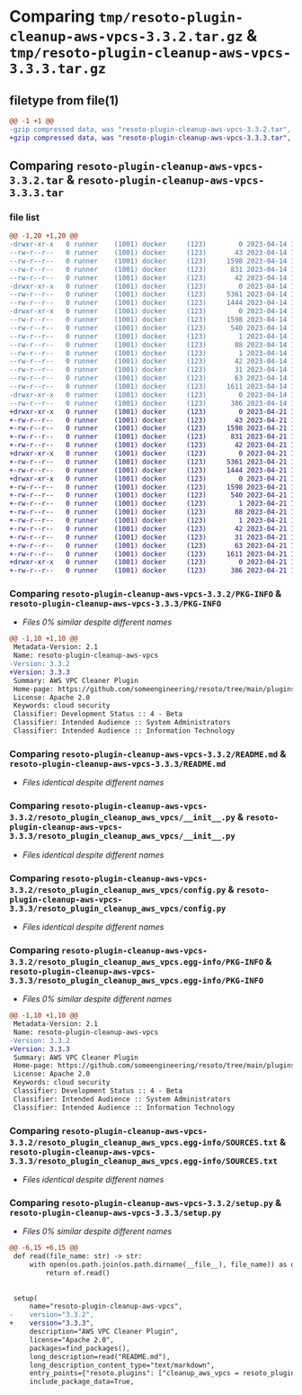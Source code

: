 # Comparing `tmp/resoto-plugin-cleanup-aws-vpcs-3.3.2.tar.gz` & `tmp/resoto-plugin-cleanup-aws-vpcs-3.3.3.tar.gz`

## filetype from file(1)

```diff
@@ -1 +1 @@
-gzip compressed data, was "resoto-plugin-cleanup-aws-vpcs-3.3.2.tar", last modified: Fri Apr 14 16:16:57 2023, max compression
+gzip compressed data, was "resoto-plugin-cleanup-aws-vpcs-3.3.3.tar", last modified: Fri Apr 21 14:37:51 2023, max compression
```

## Comparing `resoto-plugin-cleanup-aws-vpcs-3.3.2.tar` & `resoto-plugin-cleanup-aws-vpcs-3.3.3.tar`

### file list

```diff
@@ -1,20 +1,20 @@
-drwxr-xr-x   0 runner    (1001) docker     (123)        0 2023-04-14 16:16:57.581978 resoto-plugin-cleanup-aws-vpcs-3.3.2/
--rw-r--r--   0 runner    (1001) docker     (123)       43 2023-04-14 16:14:57.000000 resoto-plugin-cleanup-aws-vpcs-3.3.2/MANIFEST.in
--rw-r--r--   0 runner    (1001) docker     (123)     1598 2023-04-14 16:16:57.581978 resoto-plugin-cleanup-aws-vpcs-3.3.2/PKG-INFO
--rw-r--r--   0 runner    (1001) docker     (123)      831 2023-04-14 16:14:57.000000 resoto-plugin-cleanup-aws-vpcs-3.3.2/README.md
--rw-r--r--   0 runner    (1001) docker     (123)       42 2023-04-14 16:14:57.000000 resoto-plugin-cleanup-aws-vpcs-3.3.2/requirements.txt
-drwxr-xr-x   0 runner    (1001) docker     (123)        0 2023-04-14 16:16:57.581978 resoto-plugin-cleanup-aws-vpcs-3.3.2/resoto_plugin_cleanup_aws_vpcs/
--rw-r--r--   0 runner    (1001) docker     (123)     5361 2023-04-14 16:14:57.000000 resoto-plugin-cleanup-aws-vpcs-3.3.2/resoto_plugin_cleanup_aws_vpcs/__init__.py
--rw-r--r--   0 runner    (1001) docker     (123)     1444 2023-04-14 16:14:57.000000 resoto-plugin-cleanup-aws-vpcs-3.3.2/resoto_plugin_cleanup_aws_vpcs/config.py
-drwxr-xr-x   0 runner    (1001) docker     (123)        0 2023-04-14 16:16:57.581978 resoto-plugin-cleanup-aws-vpcs-3.3.2/resoto_plugin_cleanup_aws_vpcs.egg-info/
--rw-r--r--   0 runner    (1001) docker     (123)     1598 2023-04-14 16:16:57.000000 resoto-plugin-cleanup-aws-vpcs-3.3.2/resoto_plugin_cleanup_aws_vpcs.egg-info/PKG-INFO
--rw-r--r--   0 runner    (1001) docker     (123)      540 2023-04-14 16:16:57.000000 resoto-plugin-cleanup-aws-vpcs-3.3.2/resoto_plugin_cleanup_aws_vpcs.egg-info/SOURCES.txt
--rw-r--r--   0 runner    (1001) docker     (123)        1 2023-04-14 16:16:57.000000 resoto-plugin-cleanup-aws-vpcs-3.3.2/resoto_plugin_cleanup_aws_vpcs.egg-info/dependency_links.txt
--rw-r--r--   0 runner    (1001) docker     (123)       88 2023-04-14 16:16:57.000000 resoto-plugin-cleanup-aws-vpcs-3.3.2/resoto_plugin_cleanup_aws_vpcs.egg-info/entry_points.txt
--rw-r--r--   0 runner    (1001) docker     (123)        1 2023-04-14 16:16:57.000000 resoto-plugin-cleanup-aws-vpcs-3.3.2/resoto_plugin_cleanup_aws_vpcs.egg-info/not-zip-safe
--rw-r--r--   0 runner    (1001) docker     (123)       42 2023-04-14 16:16:57.000000 resoto-plugin-cleanup-aws-vpcs-3.3.2/resoto_plugin_cleanup_aws_vpcs.egg-info/requires.txt
--rw-r--r--   0 runner    (1001) docker     (123)       31 2023-04-14 16:16:57.000000 resoto-plugin-cleanup-aws-vpcs-3.3.2/resoto_plugin_cleanup_aws_vpcs.egg-info/top_level.txt
--rw-r--r--   0 runner    (1001) docker     (123)       63 2023-04-14 16:16:57.581978 resoto-plugin-cleanup-aws-vpcs-3.3.2/setup.cfg
--rw-r--r--   0 runner    (1001) docker     (123)     1611 2023-04-14 16:14:57.000000 resoto-plugin-cleanup-aws-vpcs-3.3.2/setup.py
-drwxr-xr-x   0 runner    (1001) docker     (123)        0 2023-04-14 16:16:57.581978 resoto-plugin-cleanup-aws-vpcs-3.3.2/test/
--rw-r--r--   0 runner    (1001) docker     (123)      386 2023-04-14 16:14:57.000000 resoto-plugin-cleanup-aws-vpcs-3.3.2/test/test_config.py
+drwxr-xr-x   0 runner    (1001) docker     (123)        0 2023-04-21 14:37:51.822594 resoto-plugin-cleanup-aws-vpcs-3.3.3/
+-rw-r--r--   0 runner    (1001) docker     (123)       43 2023-04-21 14:35:40.000000 resoto-plugin-cleanup-aws-vpcs-3.3.3/MANIFEST.in
+-rw-r--r--   0 runner    (1001) docker     (123)     1598 2023-04-21 14:37:51.822594 resoto-plugin-cleanup-aws-vpcs-3.3.3/PKG-INFO
+-rw-r--r--   0 runner    (1001) docker     (123)      831 2023-04-21 14:35:40.000000 resoto-plugin-cleanup-aws-vpcs-3.3.3/README.md
+-rw-r--r--   0 runner    (1001) docker     (123)       42 2023-04-21 14:35:40.000000 resoto-plugin-cleanup-aws-vpcs-3.3.3/requirements.txt
+drwxr-xr-x   0 runner    (1001) docker     (123)        0 2023-04-21 14:37:51.822594 resoto-plugin-cleanup-aws-vpcs-3.3.3/resoto_plugin_cleanup_aws_vpcs/
+-rw-r--r--   0 runner    (1001) docker     (123)     5361 2023-04-21 14:35:40.000000 resoto-plugin-cleanup-aws-vpcs-3.3.3/resoto_plugin_cleanup_aws_vpcs/__init__.py
+-rw-r--r--   0 runner    (1001) docker     (123)     1444 2023-04-21 14:35:40.000000 resoto-plugin-cleanup-aws-vpcs-3.3.3/resoto_plugin_cleanup_aws_vpcs/config.py
+drwxr-xr-x   0 runner    (1001) docker     (123)        0 2023-04-21 14:37:51.822594 resoto-plugin-cleanup-aws-vpcs-3.3.3/resoto_plugin_cleanup_aws_vpcs.egg-info/
+-rw-r--r--   0 runner    (1001) docker     (123)     1598 2023-04-21 14:37:51.000000 resoto-plugin-cleanup-aws-vpcs-3.3.3/resoto_plugin_cleanup_aws_vpcs.egg-info/PKG-INFO
+-rw-r--r--   0 runner    (1001) docker     (123)      540 2023-04-21 14:37:51.000000 resoto-plugin-cleanup-aws-vpcs-3.3.3/resoto_plugin_cleanup_aws_vpcs.egg-info/SOURCES.txt
+-rw-r--r--   0 runner    (1001) docker     (123)        1 2023-04-21 14:37:51.000000 resoto-plugin-cleanup-aws-vpcs-3.3.3/resoto_plugin_cleanup_aws_vpcs.egg-info/dependency_links.txt
+-rw-r--r--   0 runner    (1001) docker     (123)       88 2023-04-21 14:37:51.000000 resoto-plugin-cleanup-aws-vpcs-3.3.3/resoto_plugin_cleanup_aws_vpcs.egg-info/entry_points.txt
+-rw-r--r--   0 runner    (1001) docker     (123)        1 2023-04-21 14:37:51.000000 resoto-plugin-cleanup-aws-vpcs-3.3.3/resoto_plugin_cleanup_aws_vpcs.egg-info/not-zip-safe
+-rw-r--r--   0 runner    (1001) docker     (123)       42 2023-04-21 14:37:51.000000 resoto-plugin-cleanup-aws-vpcs-3.3.3/resoto_plugin_cleanup_aws_vpcs.egg-info/requires.txt
+-rw-r--r--   0 runner    (1001) docker     (123)       31 2023-04-21 14:37:51.000000 resoto-plugin-cleanup-aws-vpcs-3.3.3/resoto_plugin_cleanup_aws_vpcs.egg-info/top_level.txt
+-rw-r--r--   0 runner    (1001) docker     (123)       63 2023-04-21 14:37:51.822594 resoto-plugin-cleanup-aws-vpcs-3.3.3/setup.cfg
+-rw-r--r--   0 runner    (1001) docker     (123)     1611 2023-04-21 14:35:40.000000 resoto-plugin-cleanup-aws-vpcs-3.3.3/setup.py
+drwxr-xr-x   0 runner    (1001) docker     (123)        0 2023-04-21 14:37:51.822594 resoto-plugin-cleanup-aws-vpcs-3.3.3/test/
+-rw-r--r--   0 runner    (1001) docker     (123)      386 2023-04-21 14:35:40.000000 resoto-plugin-cleanup-aws-vpcs-3.3.3/test/test_config.py
```

### Comparing `resoto-plugin-cleanup-aws-vpcs-3.3.2/PKG-INFO` & `resoto-plugin-cleanup-aws-vpcs-3.3.3/PKG-INFO`

 * *Files 0% similar despite different names*

```diff
@@ -1,10 +1,10 @@
 Metadata-Version: 2.1
 Name: resoto-plugin-cleanup-aws-vpcs
-Version: 3.3.2
+Version: 3.3.3
 Summary: AWS VPC Cleaner Plugin
 Home-page: https://github.com/someengineering/resoto/tree/main/plugins/cleanup_aws_vpcs
 License: Apache 2.0
 Keywords: cloud security
 Classifier: Development Status :: 4 - Beta
 Classifier: Intended Audience :: System Administrators
 Classifier: Intended Audience :: Information Technology
```

### Comparing `resoto-plugin-cleanup-aws-vpcs-3.3.2/README.md` & `resoto-plugin-cleanup-aws-vpcs-3.3.3/README.md`

 * *Files identical despite different names*

### Comparing `resoto-plugin-cleanup-aws-vpcs-3.3.2/resoto_plugin_cleanup_aws_vpcs/__init__.py` & `resoto-plugin-cleanup-aws-vpcs-3.3.3/resoto_plugin_cleanup_aws_vpcs/__init__.py`

 * *Files identical despite different names*

### Comparing `resoto-plugin-cleanup-aws-vpcs-3.3.2/resoto_plugin_cleanup_aws_vpcs/config.py` & `resoto-plugin-cleanup-aws-vpcs-3.3.3/resoto_plugin_cleanup_aws_vpcs/config.py`

 * *Files identical despite different names*

### Comparing `resoto-plugin-cleanup-aws-vpcs-3.3.2/resoto_plugin_cleanup_aws_vpcs.egg-info/PKG-INFO` & `resoto-plugin-cleanup-aws-vpcs-3.3.3/resoto_plugin_cleanup_aws_vpcs.egg-info/PKG-INFO`

 * *Files 0% similar despite different names*

```diff
@@ -1,10 +1,10 @@
 Metadata-Version: 2.1
 Name: resoto-plugin-cleanup-aws-vpcs
-Version: 3.3.2
+Version: 3.3.3
 Summary: AWS VPC Cleaner Plugin
 Home-page: https://github.com/someengineering/resoto/tree/main/plugins/cleanup_aws_vpcs
 License: Apache 2.0
 Keywords: cloud security
 Classifier: Development Status :: 4 - Beta
 Classifier: Intended Audience :: System Administrators
 Classifier: Intended Audience :: Information Technology
```

### Comparing `resoto-plugin-cleanup-aws-vpcs-3.3.2/resoto_plugin_cleanup_aws_vpcs.egg-info/SOURCES.txt` & `resoto-plugin-cleanup-aws-vpcs-3.3.3/resoto_plugin_cleanup_aws_vpcs.egg-info/SOURCES.txt`

 * *Files identical despite different names*

### Comparing `resoto-plugin-cleanup-aws-vpcs-3.3.2/setup.py` & `resoto-plugin-cleanup-aws-vpcs-3.3.3/setup.py`

 * *Files 0% similar despite different names*

```diff
@@ -6,15 +6,15 @@
 def read(file_name: str) -> str:
     with open(os.path.join(os.path.dirname(__file__), file_name)) as of:
         return of.read()
 
 
 setup(
     name="resoto-plugin-cleanup-aws-vpcs",
-    version="3.3.2",
+    version="3.3.3",
     description="AWS VPC Cleaner Plugin",
     license="Apache 2.0",
     packages=find_packages(),
     long_description=read("README.md"),
     long_description_content_type="text/markdown",
     entry_points={"resoto.plugins": ["cleanup_aws_vpcs = resoto_plugin_cleanup_aws_vpcs:CleanupAWSVPCsPlugin"]},
     include_package_data=True,
```

